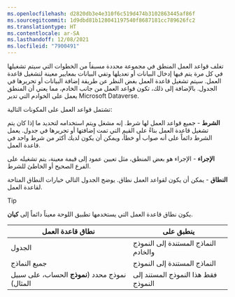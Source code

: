 ```yaml
---
ms.openlocfilehash: d2820db3e4e310f6c519d474b3102863445af86f
ms.sourcegitcommit: 1d9dbd81b128041197540f8687181cc789626fc2
ms.translationtype: HT
ms.contentlocale: ar-SA
ms.lasthandoff: 12/08/2021
ms.locfileid: "7900491"
---
```

تغلف قواعد العمل المنطق في مجموعة محددة مسبقاً من الخطوات التي سيتم تشغيلها في كل مرة يتم فيها إدخال البيانات أو تعديلها وتفي البيانات بمعايير معينة لتشغيل قاعدة العمل. سيتم تشغيل قاعدة العمل بغض النظر عن طريقة إضافة البيانات أو تحريرها في الجدول.
بالإضافة إلى ذلك، تكون قواعد العمل من جانب الخادم، مما يعني أن المنطق يعمل على الخوادم التي تدير Microsoft Dataverse.

تشتمل قواعد العمل على المكونات التالية:

**الشرط** - جميع قواعد العمل لها شرط. إنه مشغل ويتم استخدامه لتحديد ما إذا كان يتم تشغيل قاعدة العمل بناءً على القيم التي تمت إضافتها أو تحريرها في جدول. يعمل الشرط دائماً على أنه صواب أو خطأ، ويمكن أن يكون لديك أكثر من شرط واحد في قاعدة العمل.

**الإجراء** - الإجراء هو بعض المنطق، مثل تعيين عمود إلى قيمة معينة، يتم تشغيله على الفرع الصحيح أو الخاطئ للشرط.

**النطاق** - يمكن أن يكون لقواعد العمل نطاق. يوضح الجدول التالي خيارات النطاق المتاحة لقاعدة العمل.

> [!TIP]
> يكون نطاق قاعدة العمل التي يستخدمها تطبيق اللوحة معيناً دائماً إلى **كيان**.


| نطاق قاعدة العمل                | ينطبق على                    |
|-------------------------------------------|-------------------------------|
| الجدول                                    | النماذج المستندة إلى النموذج والخادم |
| جميع النماذج                                 | النماذج المستندة إلى النموذج            |
| نموذج محدد (**نموذج** الحساب، على سبيل المثال) | فقط هذا النموذج المستند إلى النموذج   |
